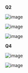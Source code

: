 **Q2**













![image](https://github.com/user-attachments/assets/8320f6e8-b087-42aa-998d-04ab2619e7b3)












![image](https://github.com/user-attachments/assets/25152c7e-f648-402f-be32-1604b76463ae)
















![image](https://github.com/user-attachments/assets/15e988c6-8b35-4364-9269-11344face367)











**Q4**
























![image](https://github.com/user-attachments/assets/3c4f415c-3ea0-4d5d-9842-ec5c941bcecc)
















![image](https://github.com/user-attachments/assets/761dbc01-2476-4f91-86b5-321382fe2d6e)

